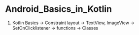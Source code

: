# Android_Basics_in_Kotlin

1. Kotlin Basics
  -> Constraint layout
  -> TextView, ImageView
  -> SetOnClicklistener
  -> functions
  -> Classes
